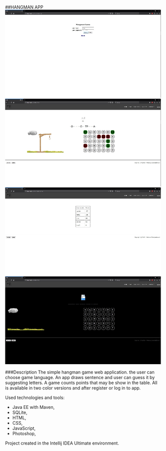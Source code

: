 ##HANGMAN APP
![design](docs/login.jpg "Login page")
![design](docs/game.jpg "Game page")
![design](docs/score.jpg "Score page")
![design](docs/game2.jpg "Game page")

###Description
The simple hangman game web application. the user can choose game language. An app draws sentence and user can guess it by suggesting letters. A game counts points that may be show in the table. All is available in two color versions and after register or log in to app.

Used technologies and tools:
- Java EE with Maven,
- SQLite,
- HTML,
- CSS,
- JavaScript,
- Photoshop,

Project created in the Intellij IDEA Ultimate environment.
